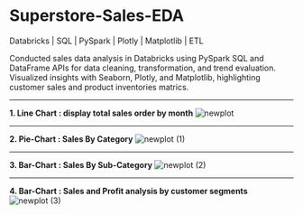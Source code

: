 # Superstore-Sales-EDA
Databricks | SQL | PySpark | Plotly | Matplotlib | ETL

Conducted sales data analysis in Databricks using PySpark SQL and DataFrame APIs for data cleaning, transformation, and trend evaluation. 
Visualized insights with Seaborn, Plotly, and Matplotlib, highlighting customer sales and product inventories matrics. 

***
**1. Line Chart :  display total sales order by month**
![newplot](https://github.com/user-attachments/assets/78fe40b8-3126-4f0c-9b22-2f68a5617929)
***
**2. Pie-Chart : Sales By Category**
![newplot (1)](https://github.com/user-attachments/assets/de8d36b2-3324-42b1-8e6c-70468ea18859)
***
**3.  Bar-Chart : Sales By Sub-Category** 
![newplot (2)](https://github.com/user-attachments/assets/3898d7ae-4a08-46fd-b046-61e98d22ce83)
***
**4.  Bar-Chart : Sales and Profit analysis by customer segments**
![newplot (3)](https://github.com/user-attachments/assets/0ce46bab-16eb-4a5c-a7b9-233a22cec72b)
